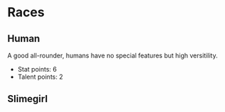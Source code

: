 # Races

## Human

A good all-rounder, humans have no special features but high versitility.

- Stat points: 6
- Talent points: 2

## Slimegirl